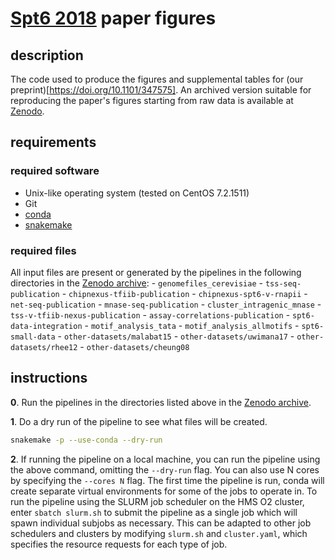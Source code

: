 
# [Spt6 2018](https://doi.org/10.1101/347575) paper figures

## description

The code used to produce the figures and supplemental tables for (our preprint)[https://doi.org/10.1101/347575]. An archived version suitable for reproducing the paper's figures starting from raw data is available at [Zenodo](https://doi.org/10.5281/zenodo.1325930).

## requirements

### required software

- Unix-like operating system (tested on CentOS 7.2.1511)
- Git
- [conda](https://conda.io/docs/user-guide/install/index.html)
- [snakemake](https://snakemake.readthedocs.io/en/stable/)

### required files

All input files are present or generated by the pipelines in the following directories in the [Zenodo archive](https://doi.org/10.5281/zenodo.1325930):
    - `genomefiles_cerevisiae`
    - `tss-seq-publication`
    - `chipnexus-tfiib-publication`
    - `chipnexus-spt6-v-rnapii`
    - `net-seq-publication`
    - `mnase-seq-publication`
    - `cluster_intragenic_mnase`
    - `tss-v-tfiib-nexus-publication`
    - `assay-correlations-publication`
    - `spt6-data-integration`
    - `motif_analysis_tata`
    - `motif_analysis_allmotifs`
    - `spt6-small-data`
    - `other-datasets/malabat15`
    - `other-datasets/uwimana17`
    - `other-datasets/rhee12`
    - `other-datasets/cheung08`

## instructions
**0**. Run the pipelines in the directories listed above in the [Zenodo archive](https://doi.org/10.5281/zenodo.1325930).

**1**. Do a dry run of the pipeline to see what files will be created.

```bash
snakemake -p --use-conda --dry-run
```

**2**. If running the pipeline on a local machine, you can run the pipeline using the above command, omitting the `--dry-run` flag. You can also use N cores by specifying the `--cores N` flag. The first time the pipeline is run, conda will create separate virtual environments for some of the jobs to operate in. To run the pipeline using the SLURM job scheduler on the HMS O2 cluster, enter `sbatch slurm.sh` to submit the pipeline as a single job which will spawn individual subjobs as necessary. This can be adapted to other job schedulers and clusters by modifying `slurm.sh` and `cluster.yaml`, which specifies the resource requests for each type of job.

